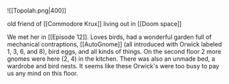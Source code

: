 ![[Topolah.png|400]]

old friend of [[Commodore Krux]] living out in [[Doom space]]

We met her in [[Episode 12]]. Loves birds, had a wonderful garden full of mechanical contraptions, [[AutoGnome]] (all introduced with Orwick labeled 1, 3, 6, and 8), bird eggs, and all kinds of things. On the second floor 2 more gnomes were here (2, 4) in the kitchen. There was also an unmade bed, a wardrobe and bird nests. It seems like these Orwick's were too busy to pay us any mind on this floor.